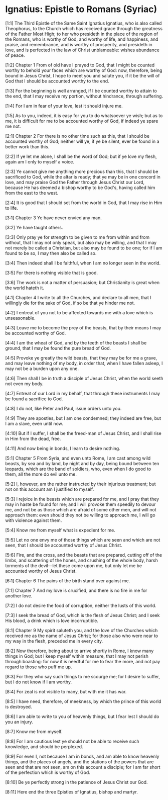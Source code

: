 # Ignatius: Epistle to Romans (Syriac)

[1:1] The Third Epistle of the Same Saint Ignatius  Ignatius, who is also called Theophorus, to the Church which has received grace through the greatness of the Father Most High; to her who presideth in the place of the region of the Romans, who is worthy of God, and worthy of life, and happiness, and praise, and remembrance, and is worthy of prosperity, and presideth in love, and is perfected in the law of Christ unblameable: wishes abundance of peace.

[1:2] Chapter 1  From of old have I prayed to God, that I might be counted worthy to behold your faces which are worthy of God: now, therefore, being bound in Jesus Christ, I hope to meet you and salute you, if it be the will of God that I should be accounted worthy to the end.

[1:3] For the beginning is well arranged, if I be counted worthy to attain to the end, that I may receive my portion, without hindrance, through suffering.

[1:4] For I am in fear of your love, lest it should injure me.

[1:5] As to you, indeed, it is easy for you to do whatsoever ye wish; but as to me, it is difficult for me to be accounted worthy of God, if indeed ye spare me not.

[2:1] Chapter 2  For there is no other time such as this, that I should be accounted worthy of God; neither will ye, if ye be silent, ever be found in a better work than this.

[2:2] If ye let me alone, I shall be the word of God; but if ye love my flesh, again am I only to myself a voice.

[2:3] Ye cannot give me anything more precious than this, that I should be sacrificed to God, while the altar is ready; that ye may be in one concord in love, and may praise God the Father through Jesus Christ our Lord, because He has deemed a bishop worthy to be God's, having called him from the east to the west.

[2:4] It is good that I should set from the world in God, that I may rise in Him to life.

[3:1] Chapter 3  Ye have never envied any man.

[3:2] Ye have taught others.

[3:3] Only pray ye for strength to be given to me from within and from without, that I may not only speak, but also may be willing, and that I may not merely be called a Christian, but also may be found to be one; for if I am found to be so, I may then also be called so.

[3:4] Then indeed shall I be faithful, when I am no longer seen in the world.

[3:5] For there is nothing visible that is good.

[3:6] The work is not a matter of persuasion; but Christianity is great when the world hateth it.

[4:1] Chapter 4  I write to all the Churches, and declare to all men, that I willingly die for the sake of God, if so be that ye hinder me not.

[4:2] I entreat of you not to be affected towards me with a love which is unseasonable.

[4:3] Leave me to become the prey of the beasts, that by their means I may be accounted worthy of God.

[4:4] I am the wheat of God, and by the teeth of the beasts I shall be ground, that I may be found the pure bread of God.

[4:5] Provoke ye greatly the wild beasts, that they may be for me a grave, and may leave nothing of my body, in order that, when I have fallen asleep, I may not be a burden upon any one.

[4:6] Then shall I be in truth a disciple of Jesus Christ, when the world seeth not even my body.

[4:7] Entreat of our Lord in my behalf, that through these instruments I may be found a sacrifice to God.

[4:8] I do not, like Peter and Paul, issue orders unto you.

[4:9] They are apostles, but I am one condemned; they indeed are free, but I am a slave, even until now.

[4:10] But if I suffer, I shall be the freed-man of Jesus Christ, and I shall rise in Him from the dead, free.

[4:11] And now being in bonds, I learn to desire nothing.

[5:1] Chapter 5  From Syria, and even unto Rome, I am cast among wild beasts, by sea and by land, by night and by day, being bound between ten leopards, which are the band of soldiers, who, even when I do good to them, all the more do evil unto me.

[5:2] I, however, am the rather instructed by their injurious treatment; but not on this account am I justified to myself.

[5:3] I rejoice in the beasts which are prepared for me, and I pray that they may in haste be found for me; and I will provoke them speedily to devour me, and not be as those which are afraid of some other men, and will not approach them: even should they not be willing to approach me, I will go with violence against them.

[5:4] Know me from myself what is expedient for me.

[5:5] Let no one envy me of those things which are seen and which are not seen, that I should be accounted worthy of Jesus Christ.

[5:6] Fire, and the cross, and the beasts that are prepared, cutting off of the limbs, and scattering of the hones, and crushing of the whole body, harsh torments of the devil—let these come upon me, but only let me be accounted worthy of Jesus Christ.

[6:1] Chapter 6  The pains of the birth stand over against me.

[7:1] Chapter 7  And my love is crucified, and there is no fire in me for another love.

[7:2] I do not desire the food of corruption, neither the lusts of this world.

[7:3] I seek the bread of God, which is the flesh of Jesus Christ; and I seek His blood, a drink which is love incorruptible.

[8:1] Chapter 9  My spirit saluteth you, and the love of the Churches which received me as the name of Jesus Christ; for those also who were near to my way in the flesh, preceded me in every city.

[8:2] Now therefore, being about to arrive shortly in Rome, I know many things in God; but I keep myself within measure, that I may not perish through boasting: for now it is needful for me to fear the more, and not pay regard to those who puff me up.

[8:3] For they who say such things to me scourge me; for I desire to suffer, but I do not know if I am worthy.

[8:4] For zeal is not visible to many, but with me it has war.

[8:5] I have need, therefore, of meekness, by which the prince of this world is destroyed.

[8:6] I am able to write to you of heavenly things, but I fear lest I should do you an injury.

[8:7] Know me from myself.

[8:8] For I am cautious lest ye should not be able to receive such knowledge, and should be perplexed.

[8:9] For even I, not because I am in bonds, and am able to know heavenly things, and the places of angels, and the stations of the powers that are seen and that are not seen, am on this account a disciple; for I am far short of the perfection which is worthy of God.

[8:10] Be ye perfectly strong in the patience of Jesus Christ our God.

[8:11] Here end the three Epistles of Ignatius, bishop and martyr.

